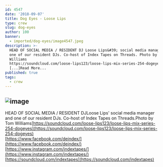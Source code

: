 ```yaml
---
id: 4547
date: '2018-09-07'
title: Dog Eyes - Loose Lips
type: crew
slug: dog-eyes
author: 100
banner:
  - imported/dog-eyes/image4547.jpeg
description: >-
  HEAD OF SOCIAL MEDIA / RESIDENT DJ Loose Lips&#39; social media manager and
  one of our resident DJs. Co-host of Index Tapes on Threads. Photo by Tom
  Williams
  https://soundcloud.com/loose-lips123/loose-lips-mix-series-254-dogeyeshttps://www.facebook.com/deindex/https://www.instagram.com/indextapes/https://soundcloud.com/indextapes
  [...]Read More...
published: true
tags:
  - crew
---
```

![image](../imported/dog-eyes/image4547.jpeg)
---
HEAD OF SOCIAL MEDIA / RESIDENT DJLoose Lips' social media manager and one of our resident DJs. Co-host of Index Tapes on Threads.Photo by Tom Williams[](https://soundcloud.com/loose-lips123/loose-lips-mix-series-254-dogeyes?fbclid=IwAR2Gz5eaXadbSBpSVmYksAy1ji_ypA-N3xm7V62_i869vYjqsbDrQqwCckg)[https://soundcloud.com/loose-lips123/loose-lips-mix-series-254-dogeyes](https://soundcloud.com/loose-lips123/loose-lips-mix-series-254-dogeyes)  
[https://www.facebook.com/deindex/](https://www.facebook.com/deindex/)  
[https://www.instagram.com/indextapes/](https://www.instagram.com/indextapes/)  
[https://soundcloud.com/indextapes](https://soundcloud.com/indextapes)